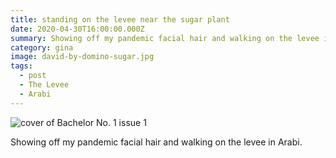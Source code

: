 ```yaml
---
title: standing on the levee near the sugar plant
date: 2020-04-30T16:00:00.000Z
summary: Showing off my pandemic facial hair and walking on the levee in Arabi.
category: gina
image: david-by-domino-sugar.jpg
tags:
  - post
  - The Levee 
  - Arabi
---
```


![cover of Bachelor No. 1 issue 1](/static/img/gina/david-by-domino-sugar.jpg)

Showing off my pandemic facial hair and walking on the levee in Arabi.